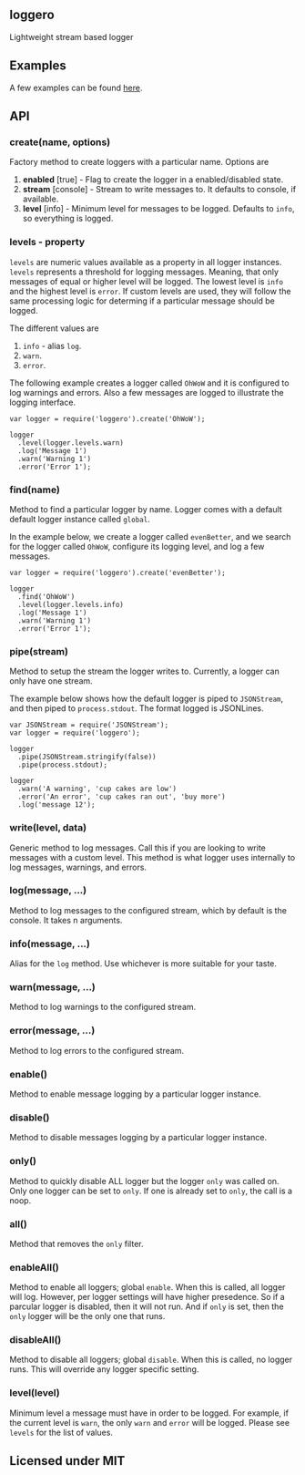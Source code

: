 ## loggero

Lightweight stream based logger


## Examples

A few examples can be found [here](https://github.com/MiguelCastillo/loggero/tree/master/examples).


## API

### create(name, options)

Factory method to create loggers with a particular name.  Options are

1. **enabled** [true] - Flag to create the logger in a enabled/disabled state.
2. **stream** [console] - Stream to write messages to.  It defaults to console, if available.
3. **level** [info] - Minimum level for messages to be logged.  Defaults to `info`, so everything is logged.

### levels - property

`levels` are numeric values available as a property in all logger instances. `levels` represents a threshold for logging messages. Meaning, that only messages of equal or higher level will be logged. The lowest level is `info` and the highest level is `error`. If custom levels are used, they will follow the same processing logic for determing if a particular message should be logged.

The different values are

1. `info` - alias `log`.
2. `warn`.
3. `error`.

The following example creates a logger called `OhWoW` and it is configured to log warnings and errors.  Also a few messages are logged to illustrate the logging interface.

```
var logger = require('loggero').create('OhWoW');

logger
  .level(logger.levels.warn)
  .log('Message 1')
  .warn('Warning 1')
  .error('Error 1');
```

### find(name)

Method to find a particular logger by name. Logger comes with a default default logger instance called `global`.

In the example below, we create a logger called `evenBetter`, and we search for the logger called `OhWoW`, configure its logging level, and log a few messages.

```
var logger = require('loggero').create('evenBetter');

logger
  .find('OhWoW')
  .level(logger.levels.info)
  .log('Message 1')
  .warn('Warning 1')
  .error('Error 1');
```

### pipe(stream)

Method to setup the stream the logger writes to.  Currently, a logger can only have one stream.

The example below shows how the default logger is piped to `JSONStream`, and then piped to `process.stdout`. The format logged is JSONLines.

```
var JSONStream = require('JSONStream');
var logger = require('loggero');

logger
  .pipe(JSONStream.stringify(false))
  .pipe(process.stdout);

logger
  .warn('A warning', 'cup cakes are low')
  .error('An error', 'cup cakes ran out', 'buy more')
  .log('message 12');
```

### write(level, data)

Generic method to log messages. Call this if you are looking to write messages with a custom level. This method is what logger uses internally to log messages, warnings, and errors.


### log(message, ...)

Method to log messages to the configured stream, which by default is the console.  It takes n arguments.


### info(message, ...)

Alias for the `log` method.  Use whichever is more suitable for your taste.


### warn(message, ...)

Method to log warnings to the configured stream.


### error(message, ...)

Method to log errors to the configured stream.


### enable()

Method to enable message logging by a particular logger instance.


### disable()

Method to disable messages logging by a particular logger instance.


### only()

Method to quickly disable ALL logger but the logger `only` was called on. Only one logger can be set to `only`.  If one is already set to `only`, the call is a noop.


### all()

Method that removes the `only` filter.


### enableAll()

Method to enable all loggers; global `enable`.  When this is called, all logger will log. However, per logger settings will have higher presedence. So if a parcular logger is disabled, then it will not run. And if `only` is set, then the `only` logger will be the only one that runs.


### disableAll()

Method to disable all loggers; global `disable`.  When this is called, no logger runs. This will override any logger specific setting.


### level(level)

Minimum level a message must have in order to be logged.  For example, if the current level is `warn`, the only `warn` and `error` will be logged. Please see `levels` for the list of values.


## Licensed under MIT
